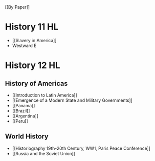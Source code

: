 [[By Paper]]
# History 11 HL
- [[Slavery in America]]
- Westward E
# History 12 HL
## History of Americas
- [[Introduction to Latin America]]
- [[Emergence of a Modern State and Military Governments]]
- [[Panama]]
- [[Brazil]]
- [[Argentina]]
- [[Peru]]

## World History
- [[Historiography 19th-20th Century, WW1, Paris Peace Conference]]
- [[Russia and the Soviet Union]]

